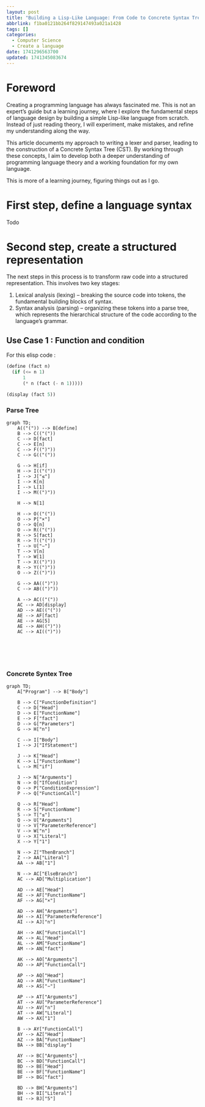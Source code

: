 ```yaml
---
layout: post
title: "Building a Lisp-Like Language: From Code to Concrete Syntax Tree"
abbrlink: f1ba0121bb264f829147493a021a1428
tags: []
categories:
  - Computer Science
  - Create a language
date: 1741296563700
updated: 1741345083674
---
```


<!-- toc -->

# Foreword

Creating a programming language has always fascinated me. This is not an expert’s guide but a learning journey, where I explore the fundamental steps of language design by building a simple Lisp-like language from scratch. Instead of just reading theory, I will experiment, make mistakes, and refine my understanding along the way.

This article documents my approach to writing a lexer and parser, leading to the construction of a Concrete Syntax Tree (CST). By working through these concepts, I aim to develop both a deeper understanding of programming language theory and a working foundation for my own language.

This is more of a learning journey, figuring things out as I go.

# First step, define a language syntax

Todo

# Second step, create a structured representation

The next steps in this process is to transform raw code into a structured representation. This involves two key stages:

1. Lexical analysis (lexing) – breaking the source code into tokens, the fundamental building blocks of syntax.
2. Syntax analysis (parsing) – organizing these tokens into a parse tree, which represents the hierarchical structure of the code according to the language’s grammar.

## Use Case 1 : Function and condition

For this elisp code :

```lisp
(define (fact n)
  (if (<= n 1)
      1
      (* n (fact (- n 1)))))

(display (fact 5))
```

### Parse Tree

```mermaid
graph TD;
    A(("(")) --> B[define]
    B --> C(("("))
    C --> D[fact]
    C --> E[n]
    C --> F((")"))
    C --> G(("("))
    
    G --> H[if]
    H --> I(("("))
    I --> J["≤"]
    I --> K[n]
    I --> L[1]
    I --> M((")"))
    
    H --> N[1]
    
    H --> O(("("))
    O --> P["×"]  
    O --> Q[n]
    O --> R(("("))
    R --> S[fact]
    R --> T(("("))
    T --> U["−"]  
    T --> V[n]
    T --> W[1]
    T --> X((")"))
    R --> Y((")"))
    O --> Z((")"))
    
    G --> AA((")"))
    C --> AB((")"))

    A --> AC(("("))
    AC --> AD[display]
    AD --> AE(("("))
    AE --> AF[fact]
    AE --> AG[5]
    AE --> AH((")"))
    AC --> AI((")"))






```

### Concrete Syntex Tree

```mermaid
graph TD;
    A["Program"] --> B["Body"]
    
    B --> C["FunctionDefinition"]
    C --> D["Head"]
    D --> E["FunctionName"]
    E --> F["fact"]
    D --> G["Parameters"]
    G --> H["n"]
    
    C --> I["Body"]
    I --> J["IfStatement"]
    
    J --> K["Head"]
    K --> L["FunctionName"]
    L --> M["if"]
    
    J --> N["Arguments"]
    N --> O["IfCondition"]
    O --> P["ConditionExpression"]
    P --> Q["FunctionCall"]
    
    Q --> R["Head"]
    R --> S["FunctionName"]
    S --> T["≤"]
    Q --> U["Arguments"]
    U --> V["ParameterReference"]
    V --> W["n"]
    U --> X["Literal"]
    X --> Y["1"]
    
    N --> Z["ThenBranch"]
    Z --> AA["Literal"]
    AA --> AB["1"]
    
    N --> AC["ElseBranch"]
    AC --> AD["Multiplication"]
    
    AD --> AE["Head"]
    AE --> AF["FunctionName"]
    AF --> AG["×"]
    
    AD --> AH["Arguments"]
    AH --> AI["ParameterReference"]
    AI --> AJ["n"]
    
    AH --> AK["FunctionCall"]
    AK --> AL["Head"]
    AL --> AM["FunctionName"]
    AM --> AN["fact"]
    
    AK --> AO["Arguments"]
    AO --> AP["FunctionCall"]
    
    AP --> AQ["Head"]
    AQ --> AR["FunctionName"]
    AR --> AS["−"]
    
    AP --> AT["Arguments"]
    AT --> AU["ParameterReference"]
    AU --> AV["n"]
    AT --> AW["Literal"]
    AW --> AX["1"]
    
    B --> AY["FunctionCall"]
    AY --> AZ["Head"]
    AZ --> BA["FunctionName"]
    BA --> BB["display"]
    
    AY --> BC["Arguments"]
    BC --> BD["FunctionCall"]
    BD --> BE["Head"]
    BE --> BF["FunctionName"]
    BF --> BG["fact"]
    
    BD --> BH["Arguments"]
    BH --> BI["Literal"]
    BI --> BJ["5"]






```
